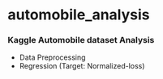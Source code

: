 # automobile_analysis
### Kaggle Automobile dataset Analysis

* Data Preprocessing
* Regression (Target: Normalized-loss)

